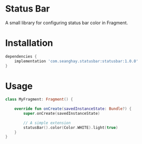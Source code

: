 # Status Bar
A small library for configuring status bar color in Fragment.

# Installation

```groovy
dependencies {
    implementation 'com.seanghay.statusbar:statusbar:1.0.0'
}
```

# Usage

```kotlin
class MyFragment: Fragment() {
    
    override fun onCreate(savedInstanceState: Bundle?) {
        super.onCreate(savedInstanceState)
        
        // A simple extension
        statusBar().color(Color.WHITE).light(true)
    }
}

```

